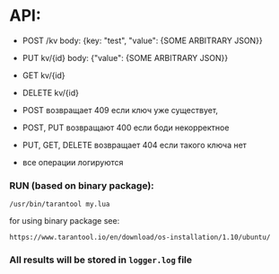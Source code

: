 # API:
 - POST /kv body: {key: "test", "value": {SOME ARBITRARY JSON}} 
 - PUT kv/{id} body: {"value": {SOME ARBITRARY JSON}}
 - GET kv/{id} 
 - DELETE kv/{id}

 - POST  возвращает 409 если ключ уже существует, 
 - POST, PUT возвращают 400 если боди некорректное
 - PUT, GET, DELETE возвращает 404 если такого ключа нет
 - все операции логируются
 
 ### RUN (based on binary package):
 ```/usr/bin/tarantool my.lua```
 
 for using binary package see:
 
 ```https://www.tarantool.io/en/download/os-installation/1.10/ubuntu/```
 
 ### All results will be stored in ```logger.log``` file
